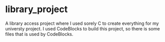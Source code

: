 # library_project
A library access project where I used sorely C to create everything for my universty project. 
I used CodeBlocks to build this project, so there is some files that is used by CodeBlocks.
